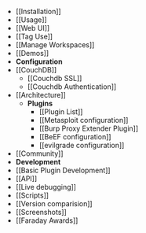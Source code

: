 * [[Installation]]
* [[Usage]]
 * [[Web UI]]
 * [[Tag Use]]
 * [[Manage Workspaces]]
* [[Demos]]
* **Configuration**
 * [[CouchDB]]
    * [[Couchdb SSL]]
    * [[Couchdb Authentication]]
* [[Architecture]]
  * **Plugins**
     * [[Plugin List]]
     * [[Metasploit configuration]]
     * [[Burp Proxy Extender Plugin]]
     * [[BeEF configuration]]
     * [[evilgrade configuration]]
* [[Community]]
* **Development**
 * [[Basic Plugin Development]]
 * [[API]]
 * [[Live debugging]]
* [[Scripts]]
* [[Version comparision]]
* [[Screenshots]]
* [[Faraday Awards]]